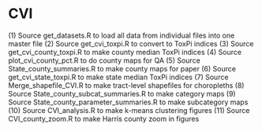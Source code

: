 # CVI
 
(1) Source get_datasets.R to load all data from individual files into one master file
(2) Source get_cvi_toxpi.R to convert to ToxPi indices
(3) Source get_cvi_county_toxpi.R to make county median ToxPi indices
(4) Source plot_cvi_county_pct.R to do county maps for QA
(5) Source State_county_summaries.R to make county maps for paper
(6) Source get_cvi_state_toxpi.R to make state median ToxPi indices
(7) Source Merge_shapefile_CVI.R to make tract-level shapefiles for choropleths
(8) Source State_county_subcat_summaries.R to make category maps
(9) Source State_county_parameter_summaries.R to make subcategory maps
(10) Source CVI_analysis.R to make k-means clustering figures
(11) Source CVI_county_zoom.R to make Harris county zoom in figures
